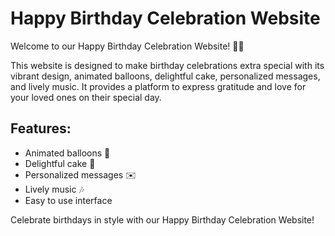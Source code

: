 # Happy Birthday Celebration Website

Welcome to our Happy Birthday Celebration Website! 🎉🎂

This website is designed to make birthday celebrations extra special with its vibrant design, animated balloons, delightful cake, personalized messages, and lively music. It provides a platform to express gratitude and love for your loved ones on their special day.

## Features:
- Animated balloons 🎈
- Delightful cake 🍰
- Personalized messages ✉️
- Lively music 🎶
- Easy to use interface

Celebrate birthdays in style with our Happy Birthday Celebration Website!
